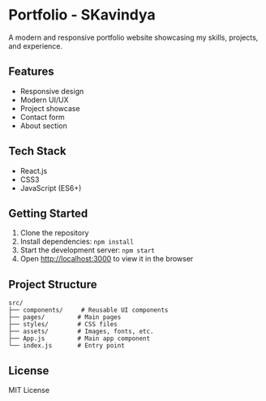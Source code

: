 # Portfolio - SKavindya

A modern and responsive portfolio website showcasing my skills, projects, and experience.

## Features

- Responsive design
- Modern UI/UX
- Project showcase
- Contact form
- About section

## Tech Stack

- React.js
- CSS3
- JavaScript (ES6+)

## Getting Started

1. Clone the repository
2. Install dependencies: `npm install`
3. Start the development server: `npm start`
4. Open [http://localhost:3000](http://localhost:3000) to view it in the browser

## Project Structure

```
src/
├── components/     # Reusable UI components
├── pages/         # Main pages
├── styles/        # CSS files
├── assets/        # Images, fonts, etc.
├── App.js         # Main app component
└── index.js       # Entry point
```

## License

MIT License
